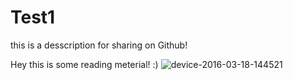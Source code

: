 # Test1
this is a desscription for sharing on Github!

Hey this is some reading meterial! :)
![device-2016-03-18-144521](https://cloud.githubusercontent.com/assets/6304281/13878189/571e712c-ed18-11e5-9df9-d3aee390f43e.png)
